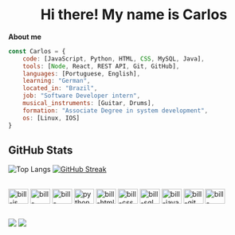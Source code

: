 <h1 align="center">Hi there! My name is Carlos</h1>
<b>About me</b>

``` javascript
const Carlos = {
    code: [JavaScript, Python, HTML, CSS, MySQL, Java],
    tools: [Node, React, REST API, Git, GitHub],
    languages: [Portuguese, English],
    learning: "German",
    located_in: "Brazil",
    job: "Software Developer intern",
    musical_instruments: [Guitar, Drums],
    formation: "Associate Degree in system development",
    os: [Linux, IOS]
}
```

## GitHub Stats
![Top Langs](https://github-readme-stats.vercel.app/api/top-langs/?username=scarlinhosss&layout=compact&theme=dracula&hide=TeX,HTML)
[![GitHub Streak](https://streak-stats.demolab.com?user=scarlinhosss&theme=dracula&card_width=500&card_height=135)](https://git.io/streak-stats)

<div style="display: inline_block"><br>
    <img align="center" alt="bill-js" height="30" width="40" src="https://cdn.jsdelivr.net/gh/devicons/devicon@latest/icons/javascript/javascript-original.svg">
    <img align="center" alt="bill-node" height="30" width="40" src="https://cdn.jsdelivr.net/gh/devicons/devicon@latest/icons/nodejs/nodejs-original-wordmark.svg">
    <img align="center" alt="bill-react" height="30" width="40" src="https://cdn.jsdelivr.net/gh/devicons/devicon@latest/icons/react/react-original.svg">
    <img align="center" alt="python" height="30" width="40" src="https://cdn.jsdelivr.net/gh/devicons/devicon@latest/icons/python/python-original.svg">
    <img align="center" alt="bill-html" height="30" width="40" src="https://cdn.jsdelivr.net/gh/devicons/devicon/icons/html5/html5-original.svg">
    <img align="center" alt="bill-css" height="30" width="40" src="https://cdn.jsdelivr.net/gh/devicons/devicon/icons/css3/css3-original.svg">
    <img align="center" alt="bill-sql" height="30" width="40" src="https://cdn.jsdelivr.net/gh/devicons/devicon/icons/mysql/mysql-original.svg">
    <img align="center" alt="bill-java" height="30" width="40" src="https://cdn.jsdelivr.net/gh/devicons/devicon/icons/java/java-original.svg">
    <img align="center" alt="bill-git" height="30" width="40" src="https://cdn.jsdelivr.net/gh/devicons/devicon/icons/git/git-original.svg">
    <img align="center" alt="bill-github" height="30" width="40" src="https://cdn.jsdelivr.net/gh/devicons/devicon/icons/github/github-original.svg">
    
##
    
<div>
    <a href="mailto:carlosmatiellisantos@gmail.com"><img src="https://img.shields.io/badge/Gmail-D14836?style=for-the-badge&logo=gmail&logoColor=white" target="_blank"></a> <a href="https://www.linkedin.com/in/carlos-matielli-286348215/" target="_blank"><img src="https://img.shields.io/badge/LinkedIn-0077B5?style=for-the-badge&logo=linkedin&logoColor=white" target="_blank"></a> 
   </div>
